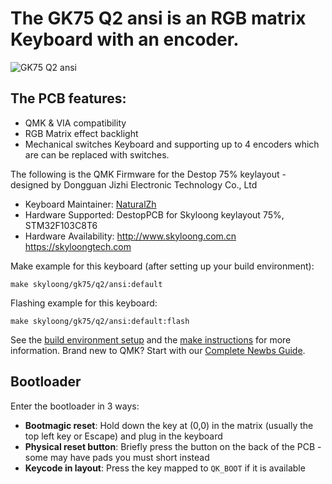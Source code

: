 # The GK75 Q2 ansi is an RGB matrix Keyboard with an encoder.

![GK75 Q2 ansi](https://i.imgur.com/G9PrQtth.png)

## The PCB features:
* QMK & VIA compatibility
* RGB Matrix effect backlight
* Mechanical switches Keyboard and supporting up to 4 encoders which are can be replaced with switches.


The following is the QMK Firmware for the Destop 75% keylayout -  designed by Dongguan Jizhi Electronic Technology Co., Ltd

* Keyboard Maintainer: [NaturalZh](https://github.com/NaturalZh)
* Hardware Supported: DestopPCB for Skyloong keylayout 75%, STM32F103C8T6
* Hardware Availability: http://www.skyloong.com.cn  https://skyloongtech.com

Make example for this keyboard (after setting up your build environment):

    make skyloong/gk75/q2/ansi:default

Flashing example for this keyboard:

    make skyloong/gk75/q2/ansi:default:flash

See the [build environment setup](https://docs.qmk.fm/#/getting_started_build_tools) and the [make instructions](https://docs.qmk.fm/#/getting_started_make_guide) for more information. Brand new to QMK? Start with our [Complete Newbs Guide](https://docs.qmk.fm/#/newbs).

## Bootloader

Enter the bootloader in 3 ways:

* **Bootmagic reset**: Hold down the key at (0,0) in the matrix (usually the top left key or Escape) and plug in the keyboard
* **Physical reset button**: Briefly press the button on the back of the PCB - some may have pads you must short instead
* **Keycode in layout**: Press the key mapped to `QK_BOOT` if it is available

